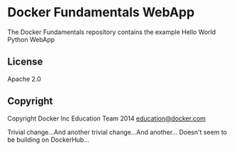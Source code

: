 Docker Fundamentals WebApp
==========================

The Docker Fundamentals repository contains the example Hello World Python WebApp

## License

Apache 2.0

## Copyright

Copyright Docker Inc Education Team 2014 <education@docker.com>

Trivial change...And another trivial change...And another...
Doesn't seem to be building on DockerHub...
